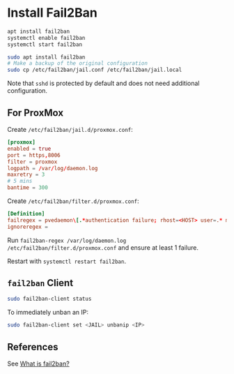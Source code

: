 # Install Fail2Ban

```bash
apt install fail2ban
systemctl enable fail2ban
systemctl start fail2ban
```

```sh
sudo apt install fail2ban
# Make a backup of the original configuration
sudo cp /etc/fail2ban/jail.conf /etc/fail2ban/jail.local
```

Note that `sshd` is protected by default and does not need additional configuration.

## For ProxMox

Create `/etc/fail2ban/jail.d/proxmox.conf`:

```conf
[proxmox]
enabled = true
port = https,8006
filter = proxmox
logpath = /var/log/daemon.log
maxretry = 3
# 5 mins
bantime = 300
```

Create `/etc/fail2ban/filter.d/proxmox.conf`:

```conf
[Definition]
failregex = pvedaemon\[.*authentication failure; rhost=<HOST> user=.* msg=.*
ignoreregex =
```

Run `fail2ban-regex /var/log/daemon.log /etc/fail2ban/filter.d/proxmox.conf` and ensure at least 1 failure.

Restart with `systemctl restart fail2ban`.

## `fail2ban` Client

```sh
sudo fail2ban-client status
```

To immediately unban an IP:

```sh
sudo fail2ban-client set <JAIL> unbanip <IP>
```

## References

See [What is fail2ban?](https://linuxhandbook.com/fail2ban-basic/)